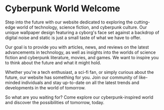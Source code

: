 <!--font:Poppins-->

# Cyberpunk World Welcome

Step into the future with our website dedicated to exploring the cutting-edge world of technology, science fiction, and cyberpunk culture. Our unique wallpaper design featuring a cyborg's face set against a backdrop of digital noise and static is just a small taste of what we have to offer.

Our goal is to provide you with articles, news, and reviews on the latest advancements in technology, as well as insights into the worlds of science fiction and cyberpunk literature, movies, and games. We want to inspire you to think about the future and what it might hold.

Whether you're a tech enthusiast, a sci-fi fan, or simply curious about the future, our website has something for you. Join our community of like-minded individuals and stay up-to-date on all the latest trends and developments in the world of tomorrow.

So what are you waiting for? Come explore our cyberpunk-inspired world and discover the possibilities of tomorrow, today.

<!--

Write me markdown content of website with wallpaper:

"A wallpaper with a simple graphic of a cyborg's face, against a background of digital noise and static."

The header of the page should not be copy of the text but rather a real content of the website which is using this wallpaper.


---


# Cyborg Wallpaper

Welcome to our website featuring a unique wallpaper design of a cyborg's face set against a backdrop of digital noise and static. This wallpaper is perfect for those who appreciate futuristic and tech-inspired artwork.

Our wallpaper is available in high resolution, ensuring that it looks great on any device or screen size. It can be downloaded for free and used as a desktop background, phone wallpaper, or even printed out as a poster.

If you're a fan of science fiction or cyberpunk genres, this wallpaper is sure to appeal to your tastes. Its simple yet striking design is sure to make a statement on your device or wall.

Download now and enjoy the futuristic vibe of our cyborg wallpaper!


---


Heading should not include word "wallpaper". The website should not be about the wallpaper itself, wallpaper is just a related background, rewrite whole content.


---


# Welcome to our Futuristic World

Step into the future with our unique wallpaper design featuring a cyborg's face set against a backdrop of digital noise and static. Our website is dedicated to exploring the cutting-edge world of technology, science fiction, and cyberpunk culture.

Our wallpaper is just one small part of this exciting world. We offer articles, news, and reviews on the latest advancements in technology, as well as insights into the worlds of science fiction and cyberpunk literature, movies, and games.

Whether you're a tech enthusiast, a sci-fi fan, or simply curious about the future, our website has something for you. Join our community of like-minded individuals and stay up-to-date on all the latest trends and developments in the world of tomorrow.

So what are you waiting for? Dive into our futuristic world and discover the possibilities of tomorrow, today.


---


Heading is too long, rewrite whole content.


---


# Exploring the Future: A Cyberpunk-Inspired Website

Welcome to our website dedicated to exploring the cutting-edge world of technology, science fiction, and cyberpunk culture. Our unique wallpaper design featuring a cyborg's face set against a backdrop of digital noise and static is just one small part of this exciting world.

Our mission is to provide you with articles, news, and reviews on the latest advancements in technology, as well as insights into the worlds of science fiction and cyberpunk literature, movies, and games. We want to inspire you to think about the future and what it might hold.

Whether you're a tech enthusiast, a sci-fi fan, or simply curious about the future, our website has something for you. Join our community of like-minded individuals and stay up-to-date on all the latest trends and developments in the world of tomorrow.

So come on in and explore the future with us. Let's discover the possibilities of tomorrow, today.


---


Heading is too long, rewrite whole content.


---


# Welcome to our Cyberpunk-Inspired World

Step into the future with our website dedicated to exploring the cutting-edge world of technology, science fiction, and cyberpunk culture. Our unique wallpaper design featuring a cyborg's face set against a backdrop of digital noise and static is just a small taste of what we have to offer.

Our goal is to provide you with articles, news, and reviews on the latest advancements in technology, as well as insights into the worlds of science fiction and cyberpunk literature, movies, and games. We want to inspire you to think about the future and what it might hold.

Whether you're a tech enthusiast, a sci-fi fan, or simply curious about the future, our website has something for you. Join our community of like-minded individuals and stay up-to-date on all the latest trends and developments in the world of tomorrow.

So what are you waiting for? Come explore our cyberpunk-inspired world and discover the possibilities of tomorrow, today.


---


Write me a Google font which is best fitting for the website.

Pick from the list:
- Open Sans
- Dancing Script
- Raleway
- Roboto
- Poppins
- Alegreya
- Montserrat
- Futura
- Playfair Display
- Great Vibes
- IBM Plex Sans
- Exo 2
- Orbitron
- Inter
- Lobster
- Lato
- Barlow Condensed


Write just the font name nothing else.


---


Poppins

-->
